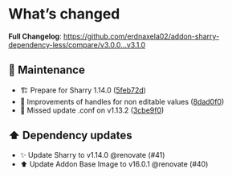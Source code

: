 # What’s changed
**Full Changelog**: https://github.com/erdnaxela02/addon-sharry-dependency-less/compare/v3.0.0...v3.1.0

## 🔧 Maintenance
- 🏗️ Prepare for Sharry 1.14.0 ([5feb72d](https://github.com/erdnaxela02/addon-sharry-dependency-less/commit/5feb72dd33f43928eed8be731d74a9ea35d57df4))
- 🎨 Improvements of handles for non editable values ([8dad0f0](https://github.com/erdnaxela02/addon-sharry-dependency-less/commit/8dad0f0469b27fbec2c51f8975075b26a286f6ed))
- 🔧 Missed update .conf on v1.13.2 ([3cbe9f0](https://github.com/erdnaxela02/addon-sharry-dependency-less/commit/3cbe9f0894eb01a70ea5dba80251bdc32ff8dd9c))

## ⬆️ Dependency updates
- ✨ Update Sharry to v1.14.0 @renovate (#41)
- ⬆️ Update Addon Base Image to v16.0.1 @renovate (#40)
